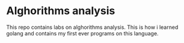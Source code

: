 # Alghorithms analysis

This repo contains labs on alghorithms analysis. This is how i learned golang and contains my first ever programs on this language.
